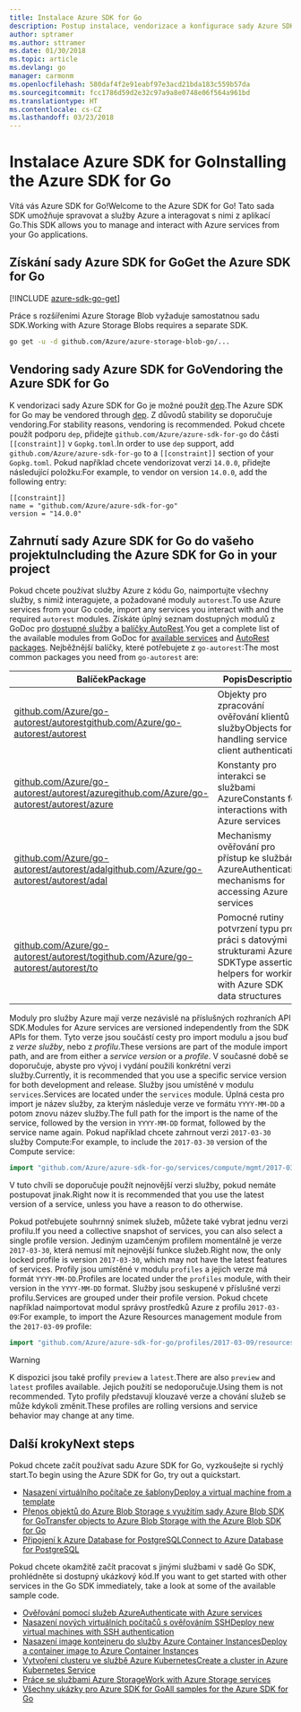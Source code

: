 ```yaml
---
title: Instalace Azure SDK for Go
description: Postup instalace, vendorizace a konfigurace sady Azure SDK for Go
author: sptramer
ms.author: sttramer
ms.date: 01/30/2018
ms.topic: article
ms.devlang: go
manager: carmonm
ms.openlocfilehash: 580daf4f2e91eabf97e3acd21bda183c559b57da
ms.sourcegitcommit: fcc1786d59d2e32c97a9a8e0748e06f564a961bd
ms.translationtype: HT
ms.contentlocale: cs-CZ
ms.lasthandoff: 03/23/2018
---
```

# <a name="installing-the-azure-sdk-for-go"></a><span data-ttu-id="5b314-103">Instalace Azure SDK for Go</span><span class="sxs-lookup"><span data-stu-id="5b314-103">Installing the Azure SDK for Go</span></span>

<span data-ttu-id="5b314-104">Vítá vás Azure SDK for Go!</span><span class="sxs-lookup"><span data-stu-id="5b314-104">Welcome to the Azure SDK for Go!</span></span> <span data-ttu-id="5b314-105">Tato sada SDK umožňuje spravovat a služby Azure a interagovat s nimi z aplikací Go.</span><span class="sxs-lookup"><span data-stu-id="5b314-105">This SDK allows you to manage and interact with Azure services from your Go applications.</span></span>

## <a name="get-the-azure-sdk-for-go"></a><span data-ttu-id="5b314-106">Získání sady Azure SDK for Go</span><span class="sxs-lookup"><span data-stu-id="5b314-106">Get the Azure SDK for Go</span></span>

[!INCLUDE [azure-sdk-go-get](includes/azure-sdk-go-get.md)]

<span data-ttu-id="5b314-107">Práce s rozšířeními Azure Storage Blob vyžaduje samostatnou sadu SDK.</span><span class="sxs-lookup"><span data-stu-id="5b314-107">Working with Azure Storage Blobs requires a separate SDK.</span></span>

```bash
go get -u -d github.com/Azure/azure-storage-blob-go/...
```

## <a name="vendoring-the-azure-sdk-for-go"></a><span data-ttu-id="5b314-108">Vendoring sady Azure SDK for Go</span><span class="sxs-lookup"><span data-stu-id="5b314-108">Vendoring the Azure SDK for Go</span></span>

<span data-ttu-id="5b314-109">K vendorizaci sady Azure SDK for Go je možné použít [dep](https://github.com/golang/dep).</span><span class="sxs-lookup"><span data-stu-id="5b314-109">The Azure SDK for Go may be vendored through [dep](https://github.com/golang/dep).</span></span> <span data-ttu-id="5b314-110">Z důvodů stability se doporučuje vendoring.</span><span class="sxs-lookup"><span data-stu-id="5b314-110">For stability reasons, vendoring is recommended.</span></span> <span data-ttu-id="5b314-111">Pokud chcete použít podporu `dep`, přidejte `github.com/Azure/azure-sdk-for-go` do části `[[constraint]]` v `Gopkg.toml`.</span><span class="sxs-lookup"><span data-stu-id="5b314-111">In order to use `dep` support, add `github.com/Azure/azure-sdk-for-go` to a `[[constraint]]` section of your `Gopkg.toml`.</span></span> <span data-ttu-id="5b314-112">Pokud například chcete vendorizovat verzi `14.0.0`, přidejte následující položku:</span><span class="sxs-lookup"><span data-stu-id="5b314-112">For example, to vendor on version `14.0.0`, add the following entry:</span></span>

```
[[constraint]]
name = "github.com/Azure/azure-sdk-for-go"
version = "14.0.0"
```

## <a name="including-the-azure-sdk-for-go-in-your-project"></a><span data-ttu-id="5b314-113">Zahrnutí sady Azure SDK for Go do vašeho projektu</span><span class="sxs-lookup"><span data-stu-id="5b314-113">Including the Azure SDK for Go in your project</span></span>

<span data-ttu-id="5b314-114">Pokud chcete používat služby Azure z kódu Go, naimportujte všechny služby, s nimiž interagujete, a požadované moduly `autorest`.</span><span class="sxs-lookup"><span data-stu-id="5b314-114">To use Azure services from your Go code, import any services you interact with and the required `autorest` modules.</span></span>
<span data-ttu-id="5b314-115">Získáte úplný seznam dostupných modulů z GoDoc pro [dostupné služby](https://godoc.org/github.com/Azure/azure-sdk-for-go) a [balíčky AutoRest](https://godoc.org/github.com/Azure/go-autorest).</span><span class="sxs-lookup"><span data-stu-id="5b314-115">You get a complete list of the available modules from GoDoc for [available services](https://godoc.org/github.com/Azure/azure-sdk-for-go) and [AutoRest packages](https://godoc.org/github.com/Azure/go-autorest).</span></span> <span data-ttu-id="5b314-116">Nejběžnější balíčky, které potřebujete z `go-autorest`:</span><span class="sxs-lookup"><span data-stu-id="5b314-116">The most common packages you need from `go-autorest` are:</span></span>

| <span data-ttu-id="5b314-117">Balíček</span><span class="sxs-lookup"><span data-stu-id="5b314-117">Package</span></span> | <span data-ttu-id="5b314-118">Popis</span><span class="sxs-lookup"><span data-stu-id="5b314-118">Description</span></span> |
|---------|-------------|
| <span data-ttu-id="5b314-119">[github.com/Azure/go-autorest/autorest][autorest]</span><span class="sxs-lookup"><span data-stu-id="5b314-119">[github.com/Azure/go-autorest/autorest][autorest]</span></span> | <span data-ttu-id="5b314-120">Objekty pro zpracování ověřování klientů služby</span><span class="sxs-lookup"><span data-stu-id="5b314-120">Objects for handling service client authentication</span></span> |
| <span data-ttu-id="5b314-121">[github.com/Azure/go-autorest/autorest/azure][autorest/azure]</span><span class="sxs-lookup"><span data-stu-id="5b314-121">[github.com/Azure/go-autorest/autorest/azure][autorest/azure]</span></span> | <span data-ttu-id="5b314-122">Konstanty pro interakci se službami Azure</span><span class="sxs-lookup"><span data-stu-id="5b314-122">Constants for interactions with Azure services</span></span> |
| <span data-ttu-id="5b314-123">[github.com/Azure/go-autorest/autorest/adal][autorest/adal]</span><span class="sxs-lookup"><span data-stu-id="5b314-123">[github.com/Azure/go-autorest/autorest/adal][autorest/adal]</span></span> | <span data-ttu-id="5b314-124">Mechanismy ověřování pro přístup ke službám Azure</span><span class="sxs-lookup"><span data-stu-id="5b314-124">Authentication mechanisms for accessing Azure services</span></span> |
| <span data-ttu-id="5b314-125">[github.com/Azure/go-autorest/autorest/to][autorest/to]</span><span class="sxs-lookup"><span data-stu-id="5b314-125">[github.com/Azure/go-autorest/autorest/to][autorest/to]</span></span> | <span data-ttu-id="5b314-126">Pomocné rutiny potvrzení typu pro práci s datovými strukturami Azure SDK</span><span class="sxs-lookup"><span data-stu-id="5b314-126">Type assertion helpers for working with Azure SDK data structures</span></span> |

[autorest]: https://godoc.org/github.com/Azure/go-autorest/autorest
[autorest/azure]: https://godoc.org/github.com/Azure/go-autorest/autorest/azure
[autorest/adal]: https://godoc.org/github.com/Azure/go-autorest/autorest/adal
[autorest/to]: https://godoc.org/github.com/Azure/go-autorest/autorest/to

<span data-ttu-id="5b314-127">Moduly pro služby Azure mají verze nezávislé na příslušných rozhraních API SDK.</span><span class="sxs-lookup"><span data-stu-id="5b314-127">Modules for Azure services are versioned independently from the SDK APIs for them.</span></span> <span data-ttu-id="5b314-128">Tyto verze jsou součástí cesty pro import modulu a jsou buď z _verze služby_, nebo z _profilu_.</span><span class="sxs-lookup"><span data-stu-id="5b314-128">These versions are part of the module import path, and are from either a _service version_ or a _profile_.</span></span> <span data-ttu-id="5b314-129">V současné době se doporučuje, abyste pro vývoj i vydání použili konkrétní verzi služby.</span><span class="sxs-lookup"><span data-stu-id="5b314-129">Currently, it is recommended that you use a specific service version for both development and release.</span></span> <span data-ttu-id="5b314-130">Služby jsou umístěné v modulu `services`.</span><span class="sxs-lookup"><span data-stu-id="5b314-130">Services are located under the `services` module.</span></span> <span data-ttu-id="5b314-131">Úplná cesta pro import je název služby, za kterým následuje verze ve formátu `YYYY-MM-DD` a potom znovu název služby.</span><span class="sxs-lookup"><span data-stu-id="5b314-131">The full path for the import is the name of the service, followed by the version in `YYYY-MM-DD` format, followed by the service name again.</span></span> <span data-ttu-id="5b314-132">Pokud například chcete zahrnout verzi `2017-03-30` služby Compute:</span><span class="sxs-lookup"><span data-stu-id="5b314-132">For example, to include the `2017-03-30` version of the Compute service:</span></span>

```go
import "github.com/Azure/azure-sdk-for-go/services/compute/mgmt/2017-03-30/compute"
```

<span data-ttu-id="5b314-133">V tuto chvíli se doporučuje použít nejnovější verzi služby, pokud nemáte postupovat jinak.</span><span class="sxs-lookup"><span data-stu-id="5b314-133">Right now it is recommended that you use the latest version of a service, unless you have a reason to do otherwise.</span></span>

<span data-ttu-id="5b314-134">Pokud potřebujete souhrnný snímek služeb, můžete také vybrat jednu verzi profilu.</span><span class="sxs-lookup"><span data-stu-id="5b314-134">If you need a collective snapshot of services, you can also select a single profile version.</span></span> <span data-ttu-id="5b314-135">Jediným uzamčeným profilem momentálně je verze `2017-03-30`, která nemusí mít nejnovější funkce služeb.</span><span class="sxs-lookup"><span data-stu-id="5b314-135">Right now, the only locked profile is version `2017-03-30`, which may not have the latest features of services.</span></span> <span data-ttu-id="5b314-136">Profily jsou umístěné v modulu `profiles` a jejich verze má formát `YYYY-MM-DD`.</span><span class="sxs-lookup"><span data-stu-id="5b314-136">Profiles are located under the `profiles` module, with their version in the `YYYY-MM-DD` format.</span></span> <span data-ttu-id="5b314-137">Služby jsou seskupené v příslušné verzi profilu.</span><span class="sxs-lookup"><span data-stu-id="5b314-137">Services are grouped under their profile version.</span></span> <span data-ttu-id="5b314-138">Pokud chcete například naimportovat modul správy prostředků Azure z profilu `2017-03-09`:</span><span class="sxs-lookup"><span data-stu-id="5b314-138">For example, to import the Azure Resources management module from the `2017-03-09` profile:</span></span>

```go
import "github.com/Azure/azure-sdk-for-go/profiles/2017-03-09/resources/mgmt/resources"
```

> [!WARNING]
> <span data-ttu-id="5b314-139">K dispozici jsou také profily `preview` a `latest`.</span><span class="sxs-lookup"><span data-stu-id="5b314-139">There are also `preview` and `latest` profiles available.</span></span> <span data-ttu-id="5b314-140">Jejich použití se nedoporučuje.</span><span class="sxs-lookup"><span data-stu-id="5b314-140">Using them is not recommended.</span></span> <span data-ttu-id="5b314-141">Tyto profily představují klouzavé verze a chování služeb se může kdykoli změnit.</span><span class="sxs-lookup"><span data-stu-id="5b314-141">These profiles are rolling versions and service behavior may change at any time.</span></span>

## <a name="next-steps"></a><span data-ttu-id="5b314-142">Další kroky</span><span class="sxs-lookup"><span data-stu-id="5b314-142">Next steps</span></span>

<span data-ttu-id="5b314-143">Pokud chcete začít používat sadu Azure SDK for Go, vyzkoušejte si rychlý start.</span><span class="sxs-lookup"><span data-stu-id="5b314-143">To begin using the Azure SDK for Go, try out a quickstart.</span></span>

* [<span data-ttu-id="5b314-144">Nasazení virtuálního počítače ze šablony</span><span class="sxs-lookup"><span data-stu-id="5b314-144">Deploy a virtual machine from a template</span></span>](azure-sdk-go-qs-vm.md)
* [<span data-ttu-id="5b314-145">Přenos objektů do Azure Blob Storage s využitím sady Azure Blob SDK for Go</span><span class="sxs-lookup"><span data-stu-id="5b314-145">Transfer objects to Azure Blob Storage with the Azure Blob SDK for Go</span></span>](/azure/storage/blobs/storage-quickstart-blobs-go?toc=%2fgo%2fazure%2ftoc.json)
* [<span data-ttu-id="5b314-146">Připojení k Azure Database for PostgreSQL</span><span class="sxs-lookup"><span data-stu-id="5b314-146">Connect to Azure Database for PostgreSQL</span></span>](/azure/postgresql/connect-go?toc=%2fgo%2fazure%2ftoc.json)

<span data-ttu-id="5b314-147">Pokud chcete okamžitě začít pracovat s jinými službami v sadě Go SDK, prohlédněte si dostupný ukázkový kód.</span><span class="sxs-lookup"><span data-stu-id="5b314-147">If you want to get started with other services in the Go SDK immediately, take a look at some of the available sample code.</span></span>

* [<span data-ttu-id="5b314-148">Ověřování pomocí služeb Azure</span><span class="sxs-lookup"><span data-stu-id="5b314-148">Authenticate with Azure services</span></span>](https://github.com/Azure-Samples/azure-sdk-for-go-samples/tree/master/iam)
* [<span data-ttu-id="5b314-149">Nasazení nových virtuálních počítačů s ověřováním SSH</span><span class="sxs-lookup"><span data-stu-id="5b314-149">Deploy new virtual machines with SSH authentication</span></span>](https://github.com/Azure-Samples/azure-sdk-for-go-samples/tree/master/compute)
* [<span data-ttu-id="5b314-150">Nasazení image kontejneru do služby Azure Container Instances</span><span class="sxs-lookup"><span data-stu-id="5b314-150">Deploy a container image to Azure Container Instances</span></span>](https://github.com/Azure-Samples/azure-sdk-for-go-samples/tree/master/containerinstance)
* [<span data-ttu-id="5b314-151">Vytvoření clusteru ve službě Azure Kubernetes</span><span class="sxs-lookup"><span data-stu-id="5b314-151">Create a cluster in Azure Kubernetes Service</span></span>](https://github.com/Azure-Samples/azure-sdk-for-go-samples/tree/master/containerservice)
* [<span data-ttu-id="5b314-152">Práce se službami Azure Storage</span><span class="sxs-lookup"><span data-stu-id="5b314-152">Work with Azure Storage services</span></span>](https://github.com/Azure-Samples/azure-sdk-for-go-samples/tree/master/storage)
* [<span data-ttu-id="5b314-153">Všechny ukázky pro Azure SDK for Go</span><span class="sxs-lookup"><span data-stu-id="5b314-153">All samples for the Azure SDK for Go</span></span>](https://github.com/azure-samples/azure-sdk-for-go-samples)
